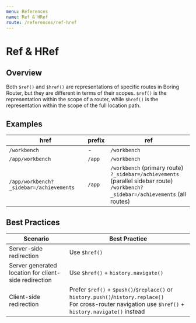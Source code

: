```yaml
---
menu: References
name: Ref & HRef
route: /references/ref-href
---
```


# Ref & HRef

## Overview

Both `$ref()` and `$href()` are representations of specific routes in Boring Router, but they are different in terms of their scopes. `$ref()` is the representation within the scope of a router, while `$href()` is the representation within the scope of the full location path.

## Examples

| href                                    | prefix | ref                                                                                                                                        |
| --------------------------------------- | ------ | ------------------------------------------------------------------------------------------------------------------------------------------ |
| `/workbench`                            | -      | `/workbench`                                                                                                                               |
| `/app/workbench`                        | `/app` | `/workbench`                                                                                                                               |
| `/app/workbench?_sidebar=/achievements` | `/app` | `/workbench` (primary route)<br />`?_sidebar=/achievements` (parallel sidebar route)<br />`/workbench?_sidebar=/achievements` (all routes) |

## Best Practices

| Scenario                                              | Best Practice                                                                                                                                                  |
| ----------------------------------------------------- | -------------------------------------------------------------------------------------------------------------------------------------------------------------- |
| Server-side redirection                               | Use `$href()`                                                                                                                                                  |
| Server generated location for client-side redirection | Use `$href()` + `history.navigate()`                                                                                                                           |
| Client-side redirection                               | Prefer `$ref()` + `$push()`/`$replace()` or `history.push()`/`history.replace()`<br />For cross-router navigation use `$href()` + `history.navigate()` instead |
